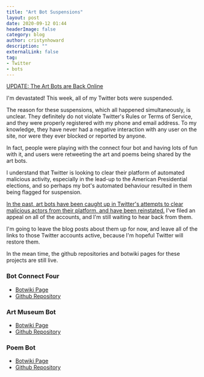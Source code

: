 ```yaml
---
title: "Art Bot Suspensions"
layout: post
date: 2020-09-12 01:44
headerImage: false
category: blog
author: cristynhoward
description: ""
externalLink: false
tag:
- Twitter
- bots
---
```


[UPDATE: The Art Bots are Back Online](http://cristyn.ca/bots-back-baby/)

I'm devastated! This week, all of my Twitter bots were suspended. 

The reason for these suspensions, which all happened simultaneously, is unclear. They definitely do not violate Twitter's Rules or Terms of Service, and they were properly registered with my phone and email address. To my knowledge, they have never had a negative interaction with any user on the site, nor were they ever blocked or reported by anyone.

In fact, people were playing with the connect four bot and having lots of fun with it, and users were retweeting the art and poems being shared by the art bots.

I understand that Twitter is looking to clear their platform of automated malicious activity, especially in the lead-up to the American Presidential elections, and so perhaps my bot's automated behaviour resulted in them being flagged for suspension.

[In the past, art bots have been caught up in Twitter's attempts to clear malicious actors from their platform, and have been reinstated.](https://thenextweb.com/artificial-intelligence/2018/06/08/a-bunch-of-art-bots-got-swept-up-in-twitters-political-crackdown/) I've filed an appeal on all of the accounts, and I'm still waiting to hear back from them. 

I'm going to leave the blog posts about them up for now, and leave all of the links to those Twitter accounts active, because I'm hopeful Twitter will restore them. 

In the mean time, the github repositories and botwiki pages for these projects are still live.

### Bot Connect Four
- [Botwiki Page](https://botwiki.org/bot/botconnectfour/)
- [Github Repository](https://github.com/cristynhoward/connectfour)

### Art Museum Bot
- [Botwiki Page](https://botwiki.org/bot/art_museum_bot/)
- [Github Repository](https://github.com/cristynhoward/artmuseumbot)

### Poem Bot
- [Botwiki Page](https://botwiki.org/bot/p0em_bot/)
- [Github Repository](https://github.com/cristynhoward/poembot)

